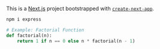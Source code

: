 This is a [Next.js](https://nextjs.org) project bootstrapped with [`create-next-app`](https://nextjs.org/docs/app/api-reference/cli/create-next-app).
```sh 
npm i express
```


```python
# Example: Factorial Function
def factorial(n):
    return 1 if n == 0 else n * factorial(n - 1)
```
